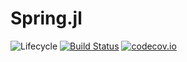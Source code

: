 # Spring.jl

![Lifecycle](https://img.shields.io/badge/lifecycle-experimental-orange.svg)<!--
![Lifecycle](https://img.shields.io/badge/lifecycle-maturing-blue.svg)
![Lifecycle](https://img.shields.io/badge/lifecycle-stable-green.svg)
![Lifecycle](https://img.shields.io/badge/lifecycle-retired-orange.svg)
![Lifecycle](https://img.shields.io/badge/lifecycle-archived-red.svg)
![Lifecycle](https://img.shields.io/badge/lifecycle-dormant-blue.svg) -->
[![Build Status](https://travis-ci.com/blaise-faugeras/Spring.jl.svg?branch=master)](https://travis-ci.com/blaise-faugeras/Spring.jl)
[![codecov.io](http://codecov.io/github/blaise-faugeras/Spring.jl/coverage.svg?branch=master)](http://codecov.io/github/blaise-faugeras/Spring.jl?branch=master)
